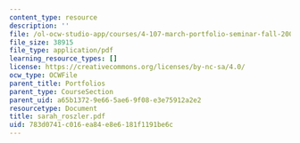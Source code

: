 ```yaml
---
content_type: resource
description: ''
file: /ol-ocw-studio-app/courses/4-107-march-portfolio-seminar-fall-2003/783d0741c016ea84e8e6181f1191be6c_sarah_roszler.pdf
file_size: 38915
file_type: application/pdf
learning_resource_types: []
license: https://creativecommons.org/licenses/by-nc-sa/4.0/
ocw_type: OCWFile
parent_title: Portfolios
parent_type: CourseSection
parent_uid: a65b1372-9e66-5ae6-9f08-e3e75912a2e2
resourcetype: Document
title: sarah_roszler.pdf
uid: 783d0741-c016-ea84-e8e6-181f1191be6c
---
```

